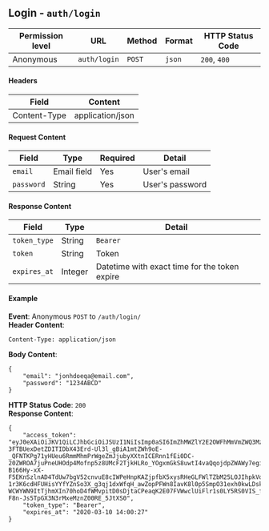 ## Login - `auth/login`

| Permission level  |   URL| Method  | Format   |  HTTP Status Code |
|---|---|---|---|---|
|  Anonymous |  `auth/login`|   `POST`|  `json` |  `200`, `400` |

#### Headers
|  Field | Content  |
|---|---|
|  Content-Type | application/json  |

#### Request Content

|  Field |  Type |  Required |  Detail |
|---|---|---|---|
| `email`  | Email field  | Yes  |  User's email |
| `password`  |  String | Yes  |  User's password |


#### Response Content
|  Field | Type  |Detail   |
|---|---|---|
|  `token_type` | String  |  `Bearer` |
|  `token`|  String | Token |
|  `expires_at`|  Integer | Datetime with exact time for the token expire |

#### Example

**Event**: Anonymous `POST` to `/auth/login/`  
**Header Content**:
```
Content-Type: application/json
```
**Body Content**: 
```
{
	"email": "jonhdoeqa@email.com",
	"password": "1234ABCD"
}

```
**HTTP Status Code**: `200`  
**Response Content**:
```
{
	"access_token": "eyJ0eXAiOiJKV1QiLCJhbGciOiJSUzI1NiIsImp0aSI6ImZhMWZlY2E2OWFhMmVmZWQ3MzA4MmViNDk0NDMyOGEzNDEwMDEyYmIxOTQ1MDRlMTc2MDc5MWNjYjJkNWY3ZmFlNjllOGU5MzFhMjMzYmVjIn0.eyJhdWQiOiIxIiwianRpIjoiZmExZmVjYTY5YWEyZWZlZDczMDgyZWI0OTQ0MzI4YTM0MTAwMTJiYjE5NDUwNGUxNzYwNzkxY2NiMmQ1ZjdmYWU2OWU4ZTkzMWEyMzNiZWMiLCJpYXQiOjE1NTIyMjY0MjcsIm5iZiI6MTU1MjIyNjQyNywiZXhwIjoxNTgzODQ4ODI3LCJzdWIiOiIxIiwic2NvcGVzIjpbXX0.kRm4vXYuRHTmuGkMSCa1pqgnN1smKPKA6JR5PGwJxtZ7PCMQCLgf-3FTBUexDetZDITIDbX43Erd-Ul3l_gBiA1mtZWh9oE-_QFNTKPg71yHUeu6RmmMhmPrWgeZmJjubyXXtnICERnn1fEi0DC-20ZWROA7juPneUHOdp4Mofnp5z8UMcF2TjkHLRo_YOgxmGkS8uwtI4vaQqojdpZWAWy7egip5mgDglbxqmKjjuhn1GgkZsks-B166Hy-xX-F5EKnSzlnAD4TdUw7bgV52cnvuE8cIWPeHnpKAZjpfbX5xysRHeGLFWlTZbM25LOJIhpkVqFPYXy3R8S101MF-1r3K6cdHFUHisYYfYZnSo3X_g3qj1dxWfqH_awZopPFWn8IavK8l0p5SmpO31exh0kwLDsk-WCWYWN9ItTjhmXIn70hoD4fWMvpitD0sDjtaCPeaqK2E07FVWwclUiFlr1s0LY5RS0VIS_fCjaJysed9tgpOmjte5yhtKTD5xUAhwMghgVXfLqbYMX3hUfggW3ZtinUT_IKNKq8CkobW2GI5elRNtpOn0EMPLw5U63SxlBwXRn_WkyL4ihChEtu97V24p7LQOLMBpLkHDC1kIhnRDHPKDVajB11pk6MYlOGbHQeH0syg-F8n-Js5TpGX3N3rMxeMznZ00RE_5JtXS0",
    "token_type": "Bearer",
    "expires_at": "2020-03-10 14:00:27"
}
```

